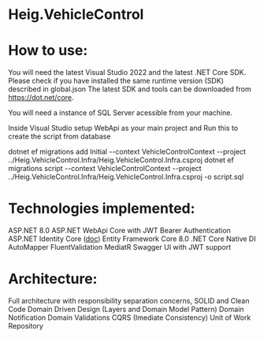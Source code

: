 # Heig.VehicleControl

# How to use:
You will need the latest Visual Studio 2022 and the latest .NET Core SDK.
Please check if you have installed the same runtime version (SDK) described in global.json
The latest SDK and tools can be downloaded from https://dot.net/core.

You will need a instance of SQL Server acessible from your machine.

Inside Visual Studio setup WebApi as your main project 
and
Run this to create the script from database

dotnet ef migrations add Initial --context VehicleControlContext --project ../Heig.VehicleControl.Infra/Heig.VehicleControl.Infra.csproj
dotnet ef migrations script --context VehicleControlContext --project ../Heig.VehicleControl.Infra/Heig.VehicleControl.Infra.csproj -o script.sql


# Technologies implemented:
ASP.NET 8.0
ASP.NET WebApi Core with JWT Bearer Authentication
ASP.NET Identity Core ([doc](https://learn.microsoft.com/pt-br/aspnet/core/security/authentication/identity?view=aspnetcore-8.0))
Entity Framework Core 8.0
.NET Core Native DI
AutoMapper
FluentValidation
MediatR
Swagger UI with JWT support

# Architecture:
Full architecture with responsibility separation concerns, SOLID and Clean Code
Domain Driven Design (Layers and Domain Model Pattern)
Domain Notification
Domain Validations
CQRS (Imediate Consistency)
Unit of Work
Repository
